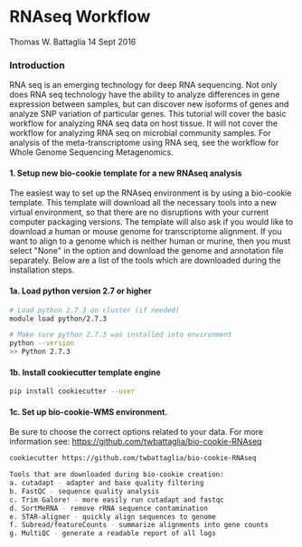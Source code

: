 RNAseq Workflow
================
Thomas W. Battaglia
14 Sept 2016

### Introduction

RNA seq is an emerging technology for deep RNA sequencing. Not only does RNA seq technology have the ability to analyze differences in gene expression between samples, but can discover new isoforms of genes and analyze SNP variation of particular genes. This tutorial will cover the basic workflow for analyzing RNA seq data on host tissue. It will not cover the workflow for analyzing RNA seq on microbial community samples. For analysis of the meta-transcriptome using RNA seq, see the workflow for Whole Genome Sequencing Metagenomics.

#### 1. Setup new bio-cookie template for a new RNAseq analysis

The easiest way to set up the RNAseq environment is by using a bio-cookie template. This template will download all the necessary tools into a new virtual environment, so that there are no disruptions with your current computer packaging versions. The template will also ask if you would like to download a human or mouse genome for transcriptome alignment. If you want to align to a genome which is neither human or murine, then you must select "None" in the option and download the genome and annotation file separately. Below are a list of the tools which are downloaded during the installation steps.

#### 1a. Load python version 2.7 or higher

``` bash
# Load python 2.7.3 on cluster (if needed)
module load python/2.7.3

# Make sure python 2.7.3 was installed into environment
python --version
>> Python 2.7.3
```

#### 1b. Install cookiecutter template engine

``` bash
pip install cookiecutter --user
```

#### 1c. Set up bio-cookie-WMS environment.

Be sure to choose the correct options related to your data. For more information see: <https://github.com/twbattaglia/bio-cookie-RNAseq>

``` bash
cookiecutter https://github.com/twbattaglia/bio-cookie-RNAseq

Tools that are downloaded during bio-cookie creation:
a. cutadapt - adapter and base quality filtering
b. FastQC - sequence quality analysis
c. Trim Galore! - more easily run cutadapt and fastqc
d. SortMeRNA - remove rRNA sequence contamination
e. STAR-aligner - quickly align sequences to genome
f. Subread/featureCounts - summarize alignments into gene counts
g. MultiQC - generate a readable report of all logs
```
